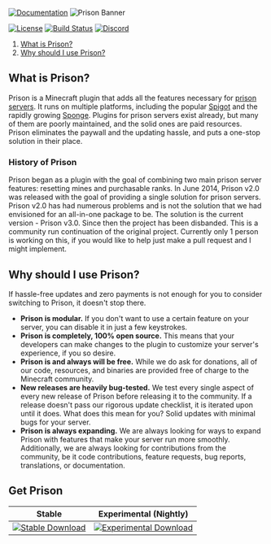 [![Documentation](https://static.ultz.co.uk/PrisonMoveDoc.png)](https://confluence.onultz.com/display/PRIS)
![Prison Banner](https://faizaand.github.io/prison/img/prison-banner.png)

[![License](https://img.shields.io/badge/license-GPL%20License%20v3-blue.svg)](LICENSE.md)
[![Build Status](https://travis-ci.org/MC-Prison/Prison.svg?branch=master)](https://travis-ci.org/MC-Prison/Prison)
[![Discord](https://discordapp.com/api/guilds/332602419483770890/widget.png)](https://discord.gg/396ed5F)

1. [What is Prison?](#what-is-prison)
2. [Why should I use Prison?](#why-should-i-use-prison)

## What is Prison?

Prison is a Minecraft plugin that adds all the features necessary for [prison servers](https://woodycraft.net/threads/what-is-a-prison-server-a-general-explanation.21161/). It runs on multiple platforms, including the popular [Spigot](http://spigotmc.org) and the rapidly growing [Sponge](http://spongepowered.org). Plugins for prison servers exist already, but many of them are poorly maintained, and the solid ones are paid resources. Prison eliminates the paywall and the updating hassle, and puts a one-stop solution in their place.

### History of Prison

Prison began as a plugin with the goal of combining two main prison server features: resetting mines and purchasable ranks. In June 2014, Prison v2.0 was released with the goal of providing a single solution for prison servers. Prison v2.0 has had numerous problems and is not the solution that we had envisioned for an all-in-one package to be. The solution is the current version - Prison v3.0. Since then the project has been disbanded. This is a community run continuation of the original project. Currently only 1 person is working on this, if you would like to help just make a pull request and I might implement.  

## Why should I use Prison?

If hassle-free updates and zero payments is not enough for you to consider switching to Prison, it doesn't stop there.

* **Prison is modular.** If you don't want to use a certain feature on your server, you can disable it in just a few keystrokes.
* **Prison is completely, 100% open source.** This means that your developers can make changes to the plugin to customize your server's experience, if you so desire.
* **Prison is and always will be free.** While we do ask for donations, all of our code, resources, and binaries are provided free of charge to the Minecraft community.
* **New releases are heavily bug-tested.** We test every single aspect of every new release of Prison before releasing it to the community. If a release doesn't pass our rigorous update checklist, it is iterated upon until it does. What does this mean for you? Solid updates with minimal bugs for your server.
* **Prison is always expanding.** We are always looking for ways to expand Prison with features that make your server run more smoothly. Additionally, we are always looking for contributions from the community, be it code contributions, feature requests, bug reports, translations, or documentation.

## Get Prison
| Stable | Experimental (Nightly) |
| ------ | ---------------------- |
| [![Stable Download](https://img.shields.io/badge/download-stable-44cc11.svg)](https://github.com/AtomIsHere/PrisonContinued/releases) | [![Experimental Download](https://img.shields.io/badge/download-experimental-red.svg)](https://ci.appveyor.com/project/faizaand/prison/build/artifacts) | 


